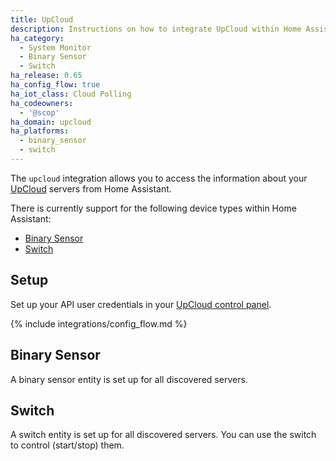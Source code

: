 ```yaml
---
title: UpCloud
description: Instructions on how to integrate UpCloud within Home Assistant.
ha_category:
  - System Monitor
  - Binary Sensor
  - Switch
ha_release: 0.65
ha_config_flow: true
ha_iot_class: Cloud Polling
ha_codeowners:
  - '@scop'
ha_domain: upcloud
ha_platforms:
  - binary_sensor
  - switch
---
```


The `upcloud` integration allows you to access the information about your [UpCloud](https://upcloud.com/) servers from Home Assistant.

There is currently support for the following device types within Home Assistant:

- [Binary Sensor](#binary-sensor)
- [Switch](#switch)

## Setup

Set up your API user credentials in your [UpCloud control panel](https://hub.upcloud.com/).

{% include integrations/config_flow.md %}

## Binary Sensor

A binary sensor entity is set up for all discovered servers.

## Switch

A switch entity is set up for all discovered servers. You can use the switch to control (start/stop) them.
